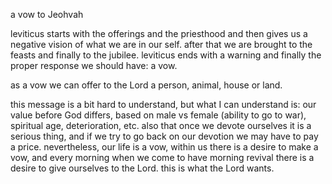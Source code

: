 a vow to Jeohvah

leviticus starts with the offerings and the priesthood and then gives us a 
negative vision of what we are in our self. after that we are brought to the feasts
and finally to the jubilee. leviticus ends with a warning and finally the proper
response we should have: a vow.

as a vow we can offer to the Lord a person, animal, house or land.

this message is a bit hard to understand, but what I can understand is: our value before God differs, based on male vs female (ability to go to war), spiritual age, deterioration, etc. also that once we devote ourselves it is a serious thing, and if we try to go back on our devotion we may have to pay a price. nevertheless, our life is a vow, within us there is a desire to make a vow, and every morning when we come to have morning revival there is a desire to give ourselves to the Lord. this is what the Lord wants.
